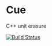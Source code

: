 # Cue
C++ unit erasure

[![Build Status](https://travis-ci.org/OMGtechy/Cue.svg)](https://travis-ci.org/OMGtechy/Cue)
